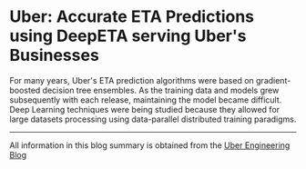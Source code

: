 # Uber: Accurate ETA Predictions using DeepETA serving Uber's Businesses 

For many years, Uber's ETA prediction algorithms were based on gradient-boosted decision tree ensembles. As the training data and models grew subsequently with each release, maintaining the model became difficult. Deep Learning techniques were being studied because they allowed for large datasets processing using data-parallel distributed training paradigms. 

---
All information in this blog summary is obtained from the [Uber Engineering Blog](https://www.uber.com/blog/deepeta-how-uber-predicts-arrival-times/?uclick_id=ddaf1042-c35c-460a-9caa-49dd89f2f23f)
